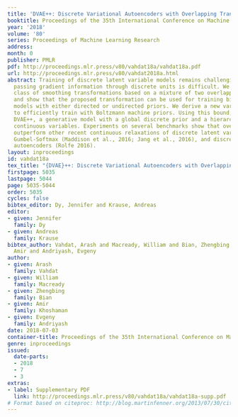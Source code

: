 ```yaml
---
title: 'DVAE++: Discrete Variational Autoencoders with Overlapping Transformations'
booktitle: Proceedings of the 35th International Conference on Machine Learning
year: '2018'
volume: '80'
series: Proceedings of Machine Learning Research
address: 
month: 0
publisher: PMLR
pdf: http://proceedings.mlr.press/v80/vahdat18a/vahdat18a.pdf
url: http://proceedings.mlr.press/v80/vahdat2018a.html
abstract: Training of discrete latent variable models remains challenging because
  passing gradient information through discrete units is difficult. We propose a new
  class of smoothing transformations based on a mixture of two overlapping distributions,
  and show that the proposed transformation can be used for training binary latent
  models with either directed or undirected priors. We derive a new variational bound
  to efficiently train with Boltzmann machine priors. Using this bound, we develop
  DVAE++, a generative model with a global discrete prior and a hierarchy of convolutional
  continuous variables. Experiments on several benchmarks show that overlapping transformations
  outperform other recent continuous relaxations of discrete latent variables including
  Gumbel-Softmax (Maddison et al., 2016; Jang et al., 2016), and discrete variational
  autoencoders (Rolfe 2016).
layout: inproceedings
id: vahdat18a
tex_title: "{DVAE}++: Discrete Variational Autoencoders with Overlapping Transformations"
firstpage: 5035
lastpage: 5044
page: 5035-5044
order: 5035
cycles: false
bibtex_editor: Dy, Jennifer and Krause, Andreas
editor:
- given: Jennifer
  family: Dy
- given: Andreas
  family: Krause
bibtex_author: Vahdat, Arash and Macready, William and Bian, Zhengbing and Khoshaman,
  Amir and Andriyash, Evgeny
author:
- given: Arash
  family: Vahdat
- given: William
  family: Macready
- given: Zhengbing
  family: Bian
- given: Amir
  family: Khoshaman
- given: Evgeny
  family: Andriyash
date: 2018-07-03
container-title: Proceedings of the 35th International Conference on Machine Learning
genre: inproceedings
issued:
  date-parts:
  - 2018
  - 7
  - 3
extras:
- label: Supplementary PDF
  link: http://proceedings.mlr.press/v80/vahdat18a/vahdat18a-supp.pdf
# Format based on citeproc: http://blog.martinfenner.org/2013/07/30/citeproc-yaml-for-bibliographies/
---
```

